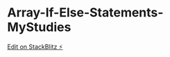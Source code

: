 # Array-If-Else-Statements-MyStudies

[Edit on StackBlitz ⚡️](https://stackblitz.com/edit/js-bhfosj)